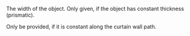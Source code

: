 The width of the object. Only given, if the object has constant thickness (prismatic).

Only be provided, if it is constant along the curtain wall path.

